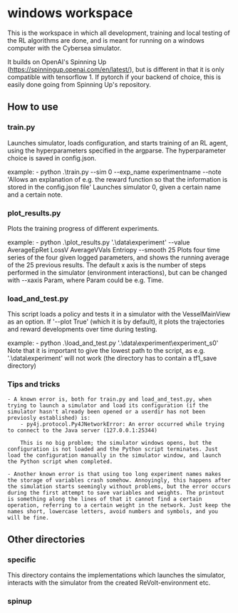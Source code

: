 # windows workspace
This is the workspace in which all development, training and local testing of the RL algorithms are done, and is meant for running on a windows computer with the Cybersea simulator.

It builds on OpenAI's Spinning Up (https://spinningup.openai.com/en/latest/), but is different in that it is only compatible with tensorflow 1. If pytorch if your backend of choice, this is easily done going from Spinning Up's repository.

## How to use

### train.py
Launches simulator, loads configuration, and starts training of an RL agent, using the hyperparameters specified in the argparse. The hyperparameter choice is saved in config.json.

example:
    - python .\train.py --sim 0 --exp_name experimentname --note 'Allows an explanation of e.g. the reward function so that the information is stored in the config.json file'
    Launches simulator 0, given a certain name and a certain note.

### plot_results.py
Plots the training progress of different experiments. 

example:
    - python .\plot_results.py '.\data\experiment\' --value AverageEpRet LossV AverageVVals Entriopy --smooth 25
    Plots four time series of the four given logged parameters, and shows the running average of the 25 previous results. The default x axis is the number of steps performed in the simulator (environment interactions), but can be changed with --xaxis Param, where Param could be e.g. Time.


### load_and_test.py
This script loads a policy and tests it in a simulator with the VesselMainView as an option. If '--plot True' (which it is by default), it plots the trajectories and reward developments over time during testing. 

example:
    - python .\load_and_test.py '.\data\experiment\experiment_s0'
    Note that it is important to give the lowest path to the script, as e.g. '.\data\experiment\' will not work (the directory has to contain a tf1_save directory)


### Tips and tricks
    - A known error is, both for train.py and load_and_test.py, when trying to launch a simulator and load its configuration (if the simulator hasn't already been opened or a userdir has not been previosly established) is: 
        - py4j.protocol.Py4JNetworkError: An error occurred while trying to connect to the Java server (127.0.0.1:25344)

        This is no big problem; the simulator windows opens, but the configuration is not loaded and the Python script terminates. Just load the configuration manually in the simulator window, and launch the Python script when completed. 

    - Another known error is that using too long experiment names makes the storage of variables crash somehow. Annoyingly, this happens after the simulation starts seemingly without problems, but the error occurs during the first attempt to save variables and weights. The printout is something along the lines of that it cannot find a certain operation, referring to a certain weight in the network. Just keep the names short, lowercase letters, avoid numbers and symbols, and you will be fine.


## Other directories

### specific
This directory contains the implementations which launches the simulator, interacts with the simulator from the created ReVolt-environment etc.

### spinup

